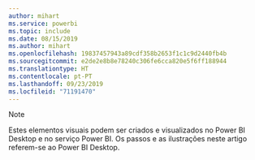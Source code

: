 ```yaml
---
author: mihart
ms.service: powerbi
ms.topic: include
ms.date: 08/15/2019
ms.author: mihart
ms.openlocfilehash: 19837457943a89cdf358b2653f1c1c9d2440fb4b
ms.sourcegitcommit: e2de2e8b8e78240c306fe6cca820e5f6ff188944
ms.translationtype: HT
ms.contentlocale: pt-PT
ms.lasthandoff: 09/23/2019
ms.locfileid: "71191470"
---
```

>[!NOTE]
>Estes elementos visuais podem ser criados e visualizados no Power BI Desktop e no serviço Power BI. Os passos e as ilustrações neste artigo referem-se ao Power BI Desktop. 
